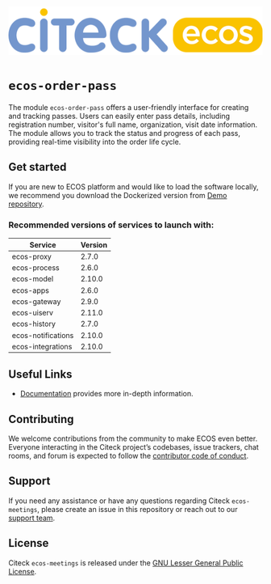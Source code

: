 ![Citeck ECOS Logo](https://raw.githubusercontent.com/Citeck/ecos-ui/develop/public/img/logo/ecos-logo.png)

# `ecos-order-pass`

The module `ecos-order-pass` offers a user-friendly interface for creating and tracking passes. Users can easily enter pass details, including registration number, visitor's full name, organization, visit date information. The module allows you to track the status and progress of each pass, providing real-time visibility into the order life cycle.

## Get started

If you are new to ECOS platform and would like to load the software locally, we recommend you download the Dockerized version from [Demo repository](https://github.com/Citeck/ecos-community-demo).

### Recommended versions of services to launch with:

| Service            | Version |
|--------------------|---------|
| ecos-proxy         | 2.7.0   |
| ecos-process       | 2.6.0   |
| ecos-model         | 2.10.0  |
| ecos-apps          | 2.6.0   |
| ecos-gateway       | 2.9.0   |
| ecos-uiserv        | 2.11.0  |
| ecos-history       | 2.7.0   |
| ecos-notifications | 2.10.0  |
| ecos-integrations  | 2.10.0  |

## Useful Links

- [Documentation](https://citeck-ecos.readthedocs.io/ru/latest/index.html) provides more in-depth information.

## Contributing

We welcome contributions from the community to make ECOS even better. Everyone interacting in the Citeck project’s codebases, issue trackers, chat rooms, and forum is expected to follow the [contributor code of conduct](https://github.com/rubygems/rubygems/blob/master/CODE_OF_CONDUCT.md).

## Support

If you need any assistance or have any questions regarding Citeck `ecos-meetings`, please create an issue in this repository or reach out to our [support team](mailto:support@citeck.ru).

## License

Citeck `ecos-meetings` is released under the [GNU Lesser General Public License](LICENSE).
